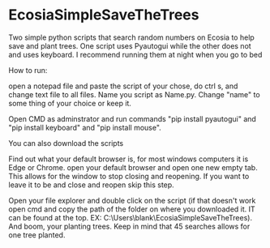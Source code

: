 # EcosiaSimpleSaveTheTrees
Two simple python scripts that search random numbers on Ecosia to help save and plant trees. One script uses Pyautogui while the other does not and uses keyboard. I recommend running them at night when you go to bed 

How to run:

open a notepad file and paste the script of your chose, do ctrl s, and change text file to all files. Name you script as Name.py. Change "name" to some thing of your choice or keep it. 

Open CMD as adminstrator and run commands "pip install pyautogui" and "pip install keyboard" and "pip install mouse". 

You can also download the scripts

Find out what your default browser is, for most windows computers it is Edge or Chrome. open your default browser and open one new empty tab. This allows for the window to stop closing and reopening. If you want to leave it to be and close and reopen skip this step.

Open your file explorer and double click on the script (if that doesn't work open cmd and copy the path of the folder on where you downloaded it. IT can be found at the top. EX: C:\\Users\blank\EcosiaSimpleSaveTheTrees). And boom, your planting trees. Keep in mind that 45 searches allows for one tree planted.
